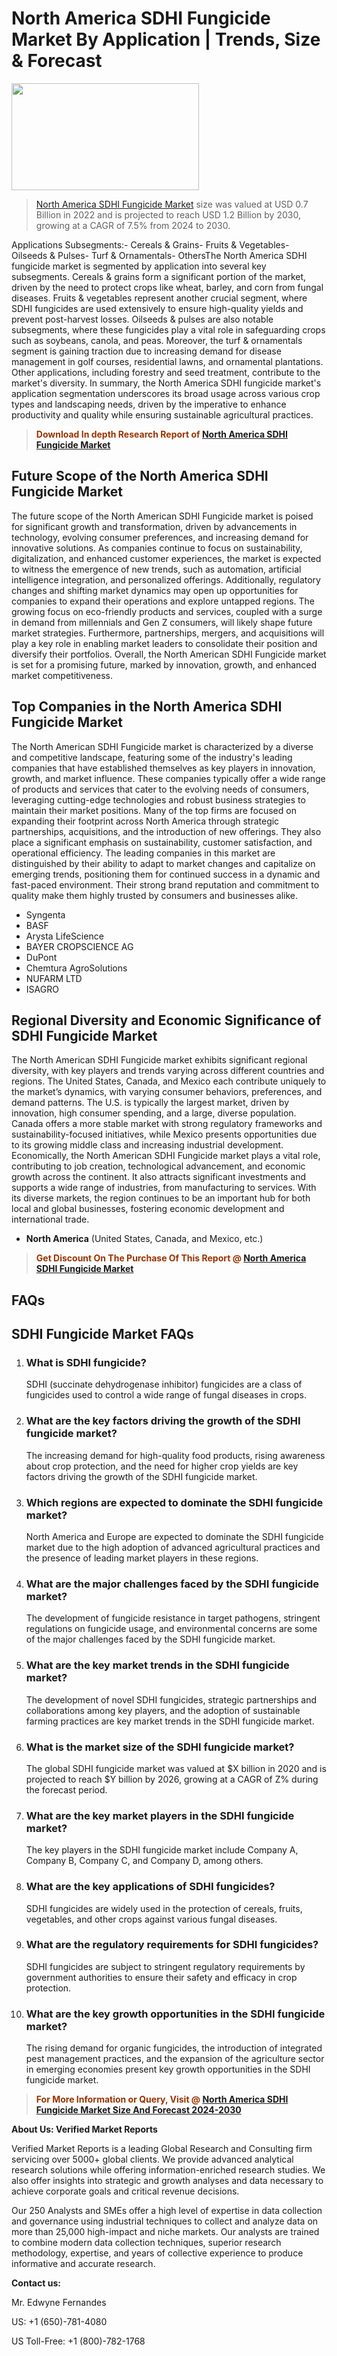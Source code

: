 <p><h1>North America SDHI Fungicide Market By Application | Trends, Size & Forecast</h1><p><img class="aligncenter size-medium wp-image-105565" src="https://ffe5etoiles.com/wp-content/uploads/2025/01/MST7-300x171.png" alt="" width="300" height="171" /></p><blockquote><p><a href="https://www.verifiedmarketreports.com/download-sample/?rid=575604&utm_source=Github-NA&utm_medium=358" target="_blank">North America SDHI Fungicide Market</a> size was valued at USD 0.7 Billion in 2022 and is projected to reach USD 1.2 Billion by 2030, growing at a CAGR of 7.5% from 2024 to 2030.</p></blockquote>Applications Subsegments:- Cereals & Grains- Fruits & Vegetables- Oilseeds & Pulses- Turf & Ornamentals- OthersThe North America SDHI fungicide market is segmented by application into several key subsegments. Cereals & grains form a significant portion of the market, driven by the need to protect crops like wheat, barley, and corn from fungal diseases. Fruits & vegetables represent another crucial segment, where SDHI fungicides are used extensively to ensure high-quality yields and prevent post-harvest losses. Oilseeds & pulses are also notable subsegments, where these fungicides play a vital role in safeguarding crops such as soybeans, canola, and peas. Moreover, the turf & ornamentals segment is gaining traction due to increasing demand for disease management in golf courses, residential lawns, and ornamental plantations. Other applications, including forestry and seed treatment, contribute to the market's diversity. In summary, the North America SDHI fungicide market's application segmentation underscores its broad usage across various crop types and landscaping needs, driven by the imperative to enhance productivity and quality while ensuring sustainable agricultural practices.</p><blockquote><p><span style="color: #993300;"><strong>Download In depth Research Report of <a href="https://www.verifiedmarketreports.com/download-sample/?rid=575604&utm_source=Github-NA&utm_medium=358">North America SDHI Fungicide Market</a></strong></span></p></blockquote><h2>Future Scope of the North America SDHI Fungicide Market</h2><p>The future scope of the North American SDHI Fungicide market is poised for significant growth and transformation, driven by advancements in technology, evolving consumer preferences, and increasing demand for innovative solutions. As companies continue to focus on sustainability, digitalization, and enhanced customer experiences, the market is expected to witness the emergence of new trends, such as automation, artificial intelligence integration, and personalized offerings. Additionally, regulatory changes and shifting market dynamics may open up opportunities for companies to expand their operations and explore untapped regions. The growing focus on eco-friendly products and services, coupled with a surge in demand from millennials and Gen Z consumers, will likely shape future market strategies. Furthermore, partnerships, mergers, and acquisitions will play a key role in enabling market leaders to consolidate their position and diversify their portfolios. Overall, the North American SDHI Fungicide market is set for a promising future, marked by innovation, growth, and enhanced market competitiveness.</p><h2>Top Companies in the North America SDHI Fungicide Market</h2><p>The North American SDHI Fungicide market is characterized by a diverse and competitive landscape, featuring some of the industry's leading companies that have established themselves as key players in innovation, growth, and market influence. These companies typically offer a wide range of products and services that cater to the evolving needs of consumers, leveraging cutting-edge technologies and robust business strategies to maintain their market positions. Many of the top firms are focused on expanding their footprint across North America through strategic partnerships, acquisitions, and the introduction of new offerings. They also place a significant emphasis on sustainability, customer satisfaction, and operational efficiency. The leading companies in this market are distinguished by their ability to adapt to market changes and capitalize on emerging trends, positioning them for continued success in a dynamic and fast-paced environment. Their strong brand reputation and commitment to quality make them highly trusted by consumers and businesses alike.</p><p><ul><li>Syngenta </li><li> BASF </li><li> Arysta LifeScience </li><li> BAYER CROPSCIENCE AG </li><li> DuPont </li><li> Chemtura AgroSolutions </li><li> NUFARM LTD </li><li> ISAGRO</li></ul></p><h2>Regional Diversity and Economic Significance of SDHI Fungicide Market</h2><p>The North American SDHI Fungicide market exhibits significant regional diversity, with key players and trends varying across different countries and regions. The United States, Canada, and Mexico each contribute uniquely to the market’s dynamics, with varying consumer behaviors, preferences, and demand patterns. The U.S. is typically the largest market, driven by innovation, high consumer spending, and a large, diverse population. Canada offers a more stable market with strong regulatory frameworks and sustainability-focused initiatives, while Mexico presents opportunities due to its growing middle class and increasing industrial development. Economically, the North American SDHI Fungicide market plays a vital role, contributing to job creation, technological advancement, and economic growth across the continent. It also attracts significant investments and supports a wide range of industries, from manufacturing to services. With its diverse markets, the region continues to be an important hub for both local and global businesses, fostering economic development and international trade.</p><ul> <li><strong>North America</strong> (United States, Canada, and Mexico, etc.)</li></ul><blockquote><p><span style="color: #993300;"><strong>Get Discount On The Purchase Of This Report @ <a href="https://www.verifiedmarketreports.com/ask-for-discount/?rid=575604&utm_source=Github-NA&utm_medium=358">North America SDHI Fungicide Market</a></strong></span></p></blockquote><h2>FAQs</h2><p> <h2>SDHI Fungicide Market FAQs</h1> <ol> <li> <h3>What is SDHI fungicide?</div><div></h3> <p>SDHI (succinate dehydrogenase inhibitor) fungicides are a class of fungicides used to control a wide range of fungal diseases in crops.</p> </li> <li> <h3>What are the key factors driving the growth of the SDHI fungicide market?</div><div></h3> <p>The increasing demand for high-quality food products, rising awareness about crop protection, and the need for higher crop yields are key factors driving the growth of the SDHI fungicide market.</p> </li> <li> <h3>Which regions are expected to dominate the SDHI fungicide market?</div><div></h3> <p>North America and Europe are expected to dominate the SDHI fungicide market due to the high adoption of advanced agricultural practices and the presence of leading market players in these regions.</p> </li> <li> <h3>What are the major challenges faced by the SDHI fungicide market?</div><div></h3> <p>The development of fungicide resistance in target pathogens, stringent regulations on fungicide usage, and environmental concerns are some of the major challenges faced by the SDHI fungicide market.</p> </li> <li> <h3>What are the key market trends in the SDHI fungicide market?</div><div></h3> <p>The development of novel SDHI fungicides, strategic partnerships and collaborations among key players, and the adoption of sustainable farming practices are key market trends in the SDHI fungicide market.</p> </li> <li> <h3>What is the market size of the SDHI fungicide market?</div><div></h3> <p>The global SDHI fungicide market was valued at $X billion in 2020 and is projected to reach $Y billion by 2026, growing at a CAGR of Z% during the forecast period.</p> </li> <li> <h3>What are the key market players in the SDHI fungicide market?</div><div></h3> <p>The key players in the SDHI fungicide market include Company A, Company B, Company C, and Company D, among others.</p> </li> <li> <h3>What are the key applications of SDHI fungicides?</div><div></h3> <p>SDHI fungicides are widely used in the protection of cereals, fruits, vegetables, and other crops against various fungal diseases.</p> </li> <li> <h3>What are the regulatory requirements for SDHI fungicides?</div><div></h3> <p>SDHI fungicides are subject to stringent regulatory requirements by government authorities to ensure their safety and efficacy in crop protection.</p> </li> <li> <h3>What are the key growth opportunities in the SDHI fungicide market?</div><div></h3> <p>The rising demand for organic fungicides, the introduction of integrated pest management practices, and the expansion of the agriculture sector in emerging economies present key growth opportunities in the SDHI fungicide market.</p> </li> </ol></body></html></p><blockquote><p><span style="color: #993300;"><strong>For More Information or Query, Visit @ <a href="https://www.verifiedmarketreports.com/product/sdhi-fungicide-market/">North America SDHI Fungicide Market Size And Forecast 2024-2030</a></strong></span></p></blockquote><p><strong>About Us: Verified Market Reports</strong></p><p>Verified Market Reports is a leading Global Research and Consulting firm servicing over 5000+ global clients. We provide advanced analytical research solutions while offering information-enriched research studies. We also offer insights into strategic and growth analyses and data necessary to achieve corporate goals and critical revenue decisions.</p><p>Our 250 Analysts and SMEs offer a high level of expertise in data collection and governance using industrial techniques to collect and analyze data on more than 25,000 high-impact and niche markets. Our analysts are trained to combine modern data collection techniques, superior research methodology, expertise, and years of collective experience to produce informative and accurate research.</p><p><strong>Contact us:</strong></p><p>Mr. Edwyne Fernandes</p><p>US: +1 (650)-781-4080</p><p>US Toll-Free: +1 (800)-782-1768</p>
